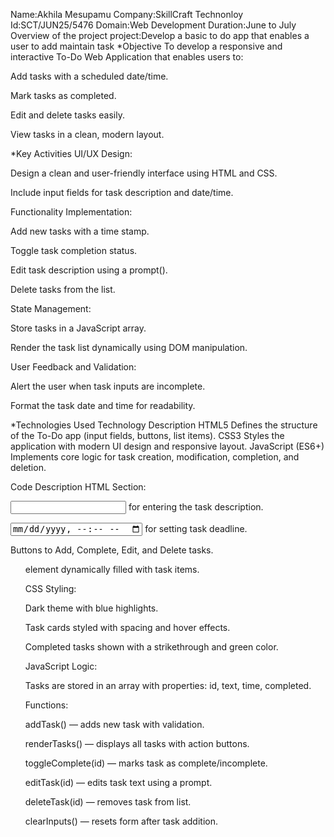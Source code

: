 Name:Akhila Mesupamu
Company:SkillCraft Technonloy
Id:SCT/JUN25/5476
Domain:Web Development 
Duration:June to July
Overview of the project 
project:Develop a basic to do app that enables a user to add maintain task
*Objective
To develop a responsive and interactive To-Do Web Application that enables users to:

Add tasks with a scheduled date/time.

Mark tasks as completed.

Edit and delete tasks easily.

View tasks in a clean, modern layout.

*Key Activities
UI/UX Design:

Design a clean and user-friendly interface using HTML and CSS.

Include input fields for task description and date/time.

Functionality Implementation:

Add new tasks with a time stamp.

Toggle task completion status.

Edit task description using a prompt().

Delete tasks from the list.

State Management:

Store tasks in a JavaScript array.

Render the task list dynamically using DOM manipulation.

User Feedback and Validation:

Alert the user when task inputs are incomplete.

Format the task date and time for readability.

*Technologies Used
Technology	Description
HTML5	Defines the structure of the To-Do app (input fields, buttons, list items).
CSS3	Styles the application with modern UI design and responsive layout.
JavaScript (ES6+)	Implements core logic for task creation, modification, completion, and deletion.

Code Description
HTML Section:

<input type="text"> for entering the task description.

<input type="datetime-local"> for setting task deadline.

Buttons to Add, Complete, Edit, and Delete tasks.

<ul> element dynamically filled with task items.

CSS Styling:

Dark theme with blue highlights.

Task cards styled with spacing and hover effects.

Completed tasks shown with a strikethrough and green color.

JavaScript Logic:

Tasks are stored in an array with properties: id, text, time, completed.

Functions:

addTask() — adds new task with validation.

renderTasks() — displays all tasks with action buttons.

toggleComplete(id) — marks task as complete/incomplete.

editTask(id) — edits task text using a prompt.

deleteTask(id) — removes task from list.

clearInputs() — resets form after task addition.
